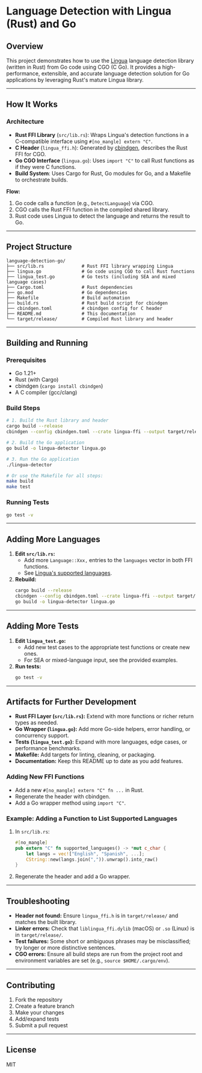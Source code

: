 # Language Detection with Lingua (Rust) and Go

## Overview
This project demonstrates how to use the [Lingua](https://github.com/pemistahl/lingua-rs) language detection library (written in Rust) from Go code using CGO (C Go). It provides a high-performance, extensible, and accurate language detection solution for Go applications by leveraging Rust's mature Lingua library.

---

## How It Works

### Architecture
- **Rust FFI Library** (`src/lib.rs`): Wraps Lingua's detection functions in a C-compatible interface using `#[no_mangle] extern "C"`.
- **C Header** (`lingua_ffi.h`): Generated by [cbindgen](https://github.com/mozilla/cbindgen), describes the Rust FFI for CGO.
- **Go CGO Interface** (`lingua.go`): Uses `import "C"` to call Rust functions as if they were C functions.
- **Build System**: Uses Cargo for Rust, Go modules for Go, and a Makefile to orchestrate builds.

**Flow:**
1. Go code calls a function (e.g., `DetectLanguage`) via CGO.
2. CGO calls the Rust FFI function in the compiled shared library.
3. Rust code uses Lingua to detect the language and returns the result to Go.

---

## Project Structure
```
language-detection-go/
├── src/lib.rs              # Rust FFI library wrapping Lingua
├── lingua.go               # Go code using CGO to call Rust functions
├── lingua_test.go          # Go tests (including SEA and mixed language cases)
├── Cargo.toml              # Rust dependencies
├── go.mod                  # Go dependencies
├── Makefile                # Build automation
├── build.rs                # Rust build script for cbindgen
├── cbindgen.toml           # cbindgen config for C header
├── README.md               # This documentation
└── target/release/         # Compiled Rust library and header
```

---

## Building and Running

### Prerequisites
- Go 1.21+
- Rust (with Cargo)
- cbindgen (`cargo install cbindgen`)
- A C compiler (gcc/clang)

### Build Steps
```sh
# 1. Build the Rust library and header
cargo build --release
cbindgen --config cbindgen.toml --crate lingua-ffi --output target/release/lingua_ffi.h

# 2. Build the Go application
go build -o lingua-detector lingua.go

# 3. Run the Go application
./lingua-detector

# Or use the Makefile for all steps:
make build
make test
```

### Running Tests
```sh
go test -v
```

---

## Adding More Languages
1. **Edit `src/lib.rs`:**
   - Add more `Language::Xxx,` entries to the `languages` vector in both FFI functions.
   - See [Lingua's supported languages](https://github.com/pemistahl/lingua-rs#supported-languages).
2. **Rebuild:**
   ```sh
   cargo build --release
   cbindgen --config cbindgen.toml --crate lingua-ffi --output target/release/lingua_ffi.h
   go build -o lingua-detector lingua.go
   ```

---

## Adding More Tests
1. **Edit `lingua_test.go`:**
   - Add new test cases to the appropriate test functions or create new ones.
   - For SEA or mixed-language input, see the provided examples.
2. **Run tests:**
   ```sh
   go test -v
   ```

---

## Artifacts for Further Development
- **Rust FFI Layer (`src/lib.rs`):** Extend with more functions or richer return types as needed.
- **Go Wrapper (`lingua.go`):** Add more Go-side helpers, error handling, or concurrency support.
- **Tests (`lingua_test.go`):** Expand with more languages, edge cases, or performance benchmarks.
- **Makefile:** Add targets for linting, cleaning, or packaging.
- **Documentation:** Keep this README up to date as you add features.

### Adding New FFI Functions
- Add a new `#[no_mangle] extern "C" fn ...` in Rust.
- Regenerate the header with cbindgen.
- Add a Go wrapper method using `import "C"`.

### Example: Adding a Function to List Supported Languages
1. In `src/lib.rs`:
   ```rust
   #[no_mangle]
   pub extern "C" fn supported_languages() -> *mut c_char {
       let langs = vec!["English", "Spanish", ...];
       CString::new(langs.join(",")).unwrap().into_raw()
   }
   ```
2. Regenerate the header and add a Go wrapper.

---

## Troubleshooting
- **Header not found:** Ensure `lingua_ffi.h` is in `target/release/` and matches the built library.
- **Linker errors:** Check that `liblingua_ffi.dylib` (macOS) or `.so` (Linux) is in `target/release/`.
- **Test failures:** Some short or ambiguous phrases may be misclassified; try longer or more distinctive sentences.
- **CGO errors:** Ensure all build steps are run from the project root and environment variables are set (e.g., `source $HOME/.cargo/env`).

---

## Contributing
1. Fork the repository
2. Create a feature branch
3. Make your changes
4. Add/expand tests
5. Submit a pull request

---

## License
MIT
